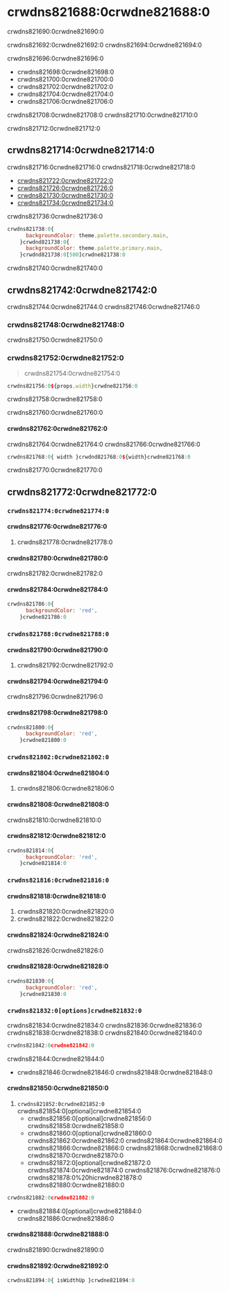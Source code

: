 # crwdns821688:0crwdne821688:0

<p class="description">crwdns821690:0crwdne821690:0</p>

crwdns821692:0crwdne821692:0 crwdns821694:0crwdne821694:0

crwdns821696:0crwdne821696:0

- crwdns821698:0crwdne821698:0
- crwdns821700:0crwdne821700:0
- crwdns821702:0crwdne821702:0
- crwdns821704:0crwdne821704:0
- crwdns821706:0crwdne821706:0

crwdns821708:0crwdne821708:0 crwdns821710:0crwdne821710:0

crwdns821712:0crwdne821712:0

## crwdns821714:0crwdne821714:0

crwdns821716:0crwdne821716:0 crwdns821718:0crwdne821718:0

- [crwdns821722:0crwdne821722:0](crwdns821720:0crwdne821720:0)
- [crwdns821726:0crwdne821726:0](crwdns821724:0crwdne821724:0)
- [crwdns821730:0crwdne821730:0](crwdns821728:0crwdne821728:0)
- [crwdns821734:0crwdne821734:0](crwdns821732:0crwdne821732:0)

crwdns821736:0crwdne821736:0

```jsx
crwdns821738:0{
      backgroundColor: theme.palette.secondary.main,
    }crwdnd821738:0{
      backgroundColor: theme.palette.primary.main,
    }crwdnd821738:0[500]crwdne821738:0
```

crwdns821740:0crwdne821740:0

## crwdns821742:0crwdne821742:0

crwdns821744:0crwdne821744:0 crwdns821746:0crwdne821746:0

### crwdns821748:0crwdne821748:0

crwdns821750:0crwdne821750:0

### crwdns821752:0crwdne821752:0

> crwdns821754:0crwdne821754:0

```jsx
crwdns821756:0${props.width}crwdne821756:0
```

crwdns821758:0crwdne821758:0

crwdns821760:0crwdne821760:0

#### crwdns821762:0crwdne821762:0

crwdns821764:0crwdne821764:0 crwdns821766:0crwdne821766:0

```jsx
crwdns821768:0{ width }crwdnd821768:0${width}crwdne821768:0
```

crwdns821770:0crwdne821770:0

## crwdns821772:0crwdne821772:0

### `crwdns821774:0crwdne821774:0`

#### crwdns821776:0crwdne821776:0

1. crwdns821778:0crwdne821778:0

#### crwdns821780:0crwdne821780:0

crwdns821782:0crwdne821782:0

#### crwdns821784:0crwdne821784:0

```js
crwdns821786:0{
      backgroundColor: 'red',
    }crwdne821786:0
```

### `crwdns821788:0crwdne821788:0`

#### crwdns821790:0crwdne821790:0

1. crwdns821792:0crwdne821792:0

#### crwdns821794:0crwdne821794:0

crwdns821796:0crwdne821796:0

#### crwdns821798:0crwdne821798:0

```js
crwdns821800:0{
      backgroundColor: 'red',
    }crwdne821800:0
```

### `crwdns821802:0crwdne821802:0`

#### crwdns821804:0crwdne821804:0

1. crwdns821806:0crwdne821806:0

#### crwdns821808:0crwdne821808:0

crwdns821810:0crwdne821810:0

#### crwdns821812:0crwdne821812:0

```js
crwdns821814:0{
      backgroundColor: 'red',
    }crwdne821814:0
```

### `crwdns821816:0crwdne821816:0`

#### crwdns821818:0crwdne821818:0

1. crwdns821820:0crwdne821820:0
2. crwdns821822:0crwdne821822:0

#### crwdns821824:0crwdne821824:0

crwdns821826:0crwdne821826:0

#### crwdns821828:0crwdne821828:0

```js
crwdns821830:0{
      backgroundColor: 'red',
    }crwdne821830:0
```

### `crwdns821832:0[options]crwdne821832:0`

crwdns821834:0crwdne821834:0 crwdns821836:0crwdne821836:0 crwdns821838:0crwdne821838:0 crwdns821840:0crwdne821840:0

```ts
crwdns821842:0crwdne821842:0
```

crwdns821844:0crwdne821844:0

- crwdns821846:0crwdne821846:0 crwdns821848:0crwdne821848:0

#### crwdns821850:0crwdne821850:0

1. `crwdns821852:0crwdne821852:0` crwdns821854:0[optional]crwdne821854:0 
    - crwdns821856:0[optional]crwdne821856:0 crwdns821858:0crwdne821858:0
    - crwdns821860:0[optional]crwdne821860:0 crwdns821862:0crwdne821862:0 crwdns821864:0crwdne821864:0 crwdns821866:0crwdne821866:0 crwdns821868:0crwdne821868:0 crwdns821870:0crwdne821870:0
    - crwdns821872:0[optional]crwdne821872:0 crwdns821874:0crwdne821874:0 crwdns821876:0crwdne821876:0 crwdns821878:0%20hicrwdne821878:0 crwdns821880:0crwdne821880:0

```js
crwdns821882:0crwdne821882:0
```

- crwdns821884:0[optional]crwdne821884:0 crwdns821886:0crwdne821886:0

#### crwdns821888:0crwdne821888:0

crwdns821890:0crwdne821890:0

#### crwdns821892:0crwdne821892:0

```jsx
crwdns821894:0{ isWidthUp }crwdne821894:0
```